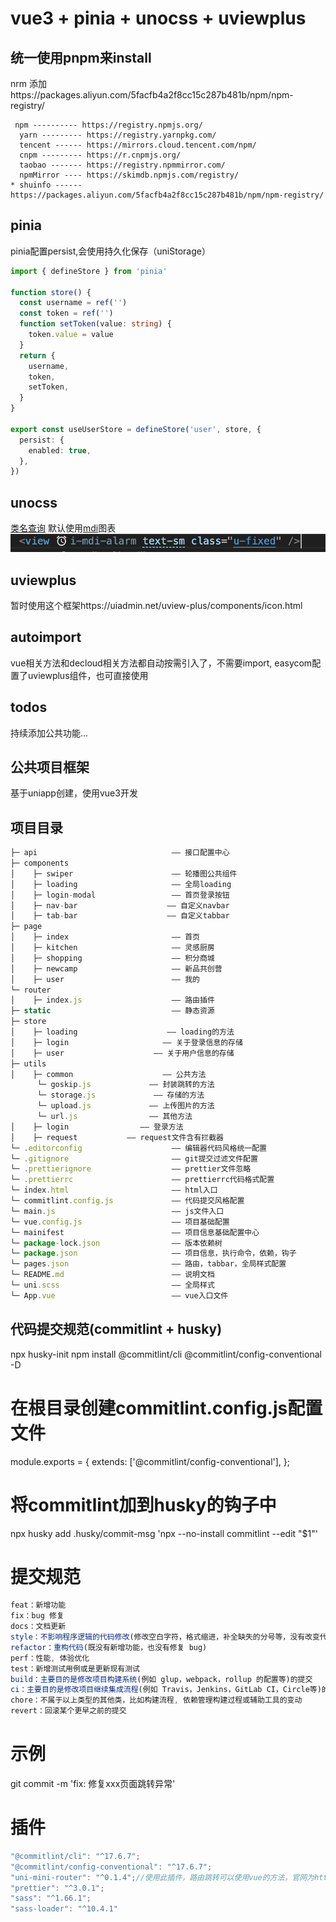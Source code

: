 # vue3 + pinia + unocss + uviewplus

## 统一使用pnpm来install
nrm 添加https://packages.aliyun.com/5facfb4a2f8cc15c287b481b/npm/npm-registry/
```
 npm ---------- https://registry.npmjs.org/
  yarn --------- https://registry.yarnpkg.com/
  tencent ------ https://mirrors.cloud.tencent.com/npm/
  cnpm --------- https://r.cnpmjs.org/
  taobao ------- https://registry.npmmirror.com/
  npmMirror ---- https://skimdb.npmjs.com/registry/
* shuinfo ------ https://packages.aliyun.com/5facfb4a2f8cc15c287b481b/npm/npm-registry/
```


## pinia
pinia配置persist,会使用持久化保存（uniStorage）
```ts
import { defineStore } from 'pinia'

function store() {
  const username = ref('')
  const token = ref('')
  function setToken(value: string) {
    token.value = value
  }
  return {
    username,
    token,
    setToken,
  }
}

export const useUserStore = defineStore('user', store, {
  persist: {
    enabled: true,
  },
})
```

## unocss
[类名查询](https://unocss.dev/interactive/?s=background)
默认使用[mdi](https://icones.js.org/collection/mdi)图表
![Alt text](image.png)

## uviewplus
暂时使用这个框架https://uiadmin.net/uview-plus/components/icon.html

## autoimport
vue相关方法和decloud相关方法都自动按需引入了，不需要import, easycom配置了uviewplus组件，也可直接使用

## todos
持续添加公共功能...


## 公共项目框架
基于uniapp创建，使用vue3开发
## 项目目录
```js
├─ api                              —— 接口配置中心
├─ components
│    ├─ swiper                      —— 轮播图公共组件
│    ├─ loading                     —— 全局loading
│    ├─ login-modal                 —— 首页登录按钮
│    ├─ nav-bar                    —— 自定义navbar
│    ├─ tab-bar                    —— 自定义tabbar
├─ page
│    ├─ index                       —— 首页
│    ├─ kitchen                     —— 灵感厨房
│    ├─ shopping                    —— 积分商城
│    ├─ newcamp                     —— 新品共创营
│    ├─ user                        —— 我的
└─ router
│    ├─ index.js                    —— 路由插件
├─ static                           —— 静态资源
├─ store
│    ├─ loading                    —— loading的方法
│    ├─ login                     —— 关于登录信息的存储
│    ├─ user                    —— 关于用户信息的存储
├─ utils
│    ├─ common                    —— 公共方法
      └─ goskip.js             —— 封装跳转的方法
      └─ storage.js             —— 存储的方法
      └─ upload.js             —— 上传图片的方法
      └─ url.js                —— 其他方法
│    ├─ login                —— 登录方法
│    ├─ request           —— request文件含有拦截器
└─ .editorconfig                    —— 编辑器代码风格统一配置
└─ .gitignore                       —— git提交过滤文件配置
└─ .prettierignore                  —— prettier文件忽略
└─ .prettierrc                      —— prettierrc代码格式配置
└─ index.html                       —— html入口
└─ commitlint.config.js             —— 代码提交风格配置
└─ main.js                          —— js文件入口
└─ vue.config.js                    —— 项目基础配置
└─ mainifest                        —— 项目信息基础配置中心
└─ package-lock.json                —— 版本依赖树
└─ package.json                     —— 项目信息，执行命令，依赖，钩子
└─ pages.json                       —— 路由，tabbar，全局样式配置
└─ README.md                        —— 说明文档
└─ uni.scss                         —— 全局样式
└─ App.vue                          —— vue入口文件
```
## 代码提交规范(commitlint + husky)
npx husky-init
npm install @commitlint/cli @commitlint/config-conventional -D
# 在根目录创建commitlint.config.js配置文件

module.exports = {
  extends: ['@commitlint/config-conventional'],
};
# 将commitlint加到husky的钩子中

npx husky add .husky/commit-msg 'npx --no-install commitlint --edit "$1"'
# 提交规范
```js
feat：新增功能
fix：bug 修复
docs：文档更新
style：不影响程序逻辑的代码修改(修改空白字符，格式缩进，补全缺失的分号等，没有改变代码逻辑)
refactor：重构代码(既没有新增功能，也没有修复 bug)
perf：性能, 体验优化
test：新增测试用例或是更新现有测试
build：主要目的是修改项目构建系统(例如 glup，webpack，rollup 的配置等)的提交
ci：主要目的是修改项目继续集成流程(例如 Travis，Jenkins，GitLab CI，Circle等)的提交
chore：不属于以上类型的其他类，比如构建流程, 依赖管理构建过程或辅助工具的变动
revert：回滚某个更早之前的提交
```
# 示例

git commit -m 'fix: 修复xxx页面跳转异常'

# 插件
```js
"@commitlint/cli": "^17.6.7";
"@commitlint/config-conventional": "^17.6.7";
"uni-mini-router": "^0.1.4";//使用此插件，路由跳转可以使用vue的方法，官网为https://ask.dcloud.net.cn/article/40552
"prettier": "^3.0.1";
"sass": "^1.66.1";
"sass-loader": "^10.4.1"
